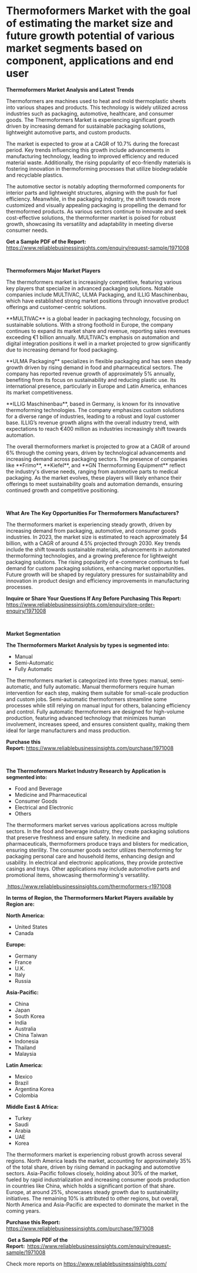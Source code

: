 <p><h1>Thermoformers Market with the goal of estimating the market size and future growth potential of various market segments based on component, applications and end user</h1></p><p><strong>Thermoformers Market Analysis and Latest Trends</strong></p>
<p><p>Thermoformers are machines used to heat and mold thermoplastic sheets into various shapes and products. This technology is widely utilized across industries such as packaging, automotive, healthcare, and consumer goods. The Thermoformers Market is experiencing significant growth driven by increasing demand for sustainable packaging solutions, lightweight automotive parts, and custom products.</p><p>The market is expected to grow at a CAGR of 10.7% during the forecast period. Key trends influencing this growth include advancements in manufacturing technology, leading to improved efficiency and reduced material waste. Additionally, the rising popularity of eco-friendly materials is fostering innovation in thermoforming processes that utilize biodegradable and recyclable plastics. </p><p>The automotive sector is notably adopting thermoformed components for interior parts and lightweight structures, aligning with the push for fuel efficiency. Meanwhile, in the packaging industry, the shift towards more customized and visually appealing packaging is propelling the demand for thermoformed products. As various sectors continue to innovate and seek cost-effective solutions, the thermoformer market is poised for robust growth, showcasing its versatility and adaptability in meeting diverse consumer needs.</p></p>
<p><strong>Get a Sample PDF of the Report:&nbsp;</strong> <a href="https://www.reliablebusinessinsights.com/enquiry/request-sample/1971008?utm_campaign=3032&utm_medium=2&utm_source=Github&utm_content=ia&utm_term=11042025&utm_id=thermoformers">https://www.reliablebusinessinsights.com/enquiry/request-sample/1971008</a></p>
<p>&nbsp;</p>
<p><strong>Thermoformers Major Market Players</strong></p>
<p><p>The thermoformers market is increasingly competitive, featuring various key players that specialize in advanced packaging solutions. Notable companies include MULTIVAC, ULMA Packaging, and ILLIG Maschinenbau, which have established strong market positions through innovative product offerings and customer-centric solutions.</p><p>**MULTIVAC** is a global leader in packaging technology, focusing on sustainable solutions. With a strong foothold in Europe, the company continues to expand its market share and revenue, reporting sales revenues exceeding €1 billion annually. MULTIVAC’s emphasis on automation and digital integration positions it well in a market projected to grow significantly due to increasing demand for food packaging.</p><p>**ULMA Packaging** specializes in flexible packaging and has seen steady growth driven by rising demand in food and pharmaceutical sectors. The company has reported revenue growth of approximately 5% annually, benefiting from its focus on sustainability and reducing plastic use. Its international presence, particularly in Europe and Latin America, enhances its market competitiveness.</p><p>**ILLIG Maschinenbau**, based in Germany, is known for its innovative thermoforming technologies. The company emphasizes custom solutions for a diverse range of industries, leading to a robust and loyal customer base. ILLIG’s revenue growth aligns with the overall industry trend, with expectations to reach €400 million as industries increasingly shift towards automation.</p><p>The overall thermoformers market is projected to grow at a CAGR of around 6% through the coming years, driven by technological advancements and increasing demand across packaging sectors. The presence of companies like **Frimo**, **Kiefel**, and **GN Thermoforming Equipment** reflect the industry's diverse needs, ranging from automotive parts to medical packaging. As the market evolves, these players will likely enhance their offerings to meet sustainability goals and automation demands, ensuring continued growth and competitive positioning.</p></p>
<p>&nbsp;</p>
<p><strong>What Are The Key Opportunities For Thermoformers Manufacturers?</strong></p>
<p><p>The thermoformers market is experiencing steady growth, driven by increasing demand from packaging, automotive, and consumer goods industries. In 2023, the market size is estimated to reach approximately $4 billion, with a CAGR of around 4.5% projected through 2030. Key trends include the shift towards sustainable materials, advancements in automated thermoforming technologies, and a growing preference for lightweight packaging solutions. The rising popularity of e-commerce continues to fuel demand for custom packaging solutions, enhancing market opportunities. Future growth will be shaped by regulatory pressures for sustainability and innovation in product design and efficiency improvements in manufacturing processes.</p></p>
<p><strong>Inquire or Share Your Questions If Any Before Purchasing This Report:</strong> <a href="https://www.reliablebusinessinsights.com/enquiry/pre-order-enquiry/1971008?utm_campaign=3032&utm_medium=2&utm_source=Github&utm_content=ia&utm_term=11042025&utm_id=thermoformers">https://www.reliablebusinessinsights.com/enquiry/pre-order-enquiry/1971008</a></p>
<p>&nbsp;</p>
<p><strong>Market Segmentation</strong></p>
<p><strong>The Thermoformers Market Analysis by types is segmented into:</strong></p>
<p><ul><li>Manual</li><li>Semi-Automatic</li><li>Fully Automatic</li></ul></p>
<p><p>The thermoformers market is categorized into three types: manual, semi-automatic, and fully automatic. Manual thermoformers require human intervention for each step, making them suitable for small-scale production and custom jobs. Semi-automatic thermoformers streamline some processes while still relying on manual input for others, balancing efficiency and control. Fully automatic thermoformers are designed for high-volume production, featuring advanced technology that minimizes human involvement, increases speed, and ensures consistent quality, making them ideal for large manufacturers and mass production.</p></p>
<p><strong>Purchase this Report:&nbsp;</strong><a href="https://www.reliablebusinessinsights.com/purchase/1971008?utm_campaign=3032&utm_medium=2&utm_source=Github&utm_content=ia&utm_term=11042025&utm_id=thermoformers">https://www.reliablebusinessinsights.com/purchase/1971008</a></p>
<p>&nbsp;</p>
<p><strong>The Thermoformers Market Industry Research by Application is segmented into:</strong></p>
<p><ul><li>Food and Beverage</li><li>Medicine and Pharmaceutical</li><li>Consumer Goods</li><li>Electrical and Electronic</li><li>Others</li></ul></p>
<p><p>The thermoformers market serves various applications across multiple sectors. In the food and beverage industry, they create packaging solutions that preserve freshness and ensure safety. In medicine and pharmaceuticals, thermoformers produce trays and blisters for medication, ensuring sterility. The consumer goods sector utilizes thermoforming for packaging personal care and household items, enhancing design and usability. In electrical and electronic applications, they provide protective casings and trays. Other applications may include automotive parts and promotional items, showcasing thermoforming's versatility.</p></p>
<p><a href="https://www.reliablebusinessinsights.com/thermoformers-r1971008?utm_campaign=3032&utm_medium=2&utm_source=Github&utm_content=ia&utm_term=11042025&utm_id=thermoformers">&nbsp;https://www.reliablebusinessinsights.com/thermoformers-r1971008</a></p>
<p><strong>In terms of Region, the Thermoformers Market Players available by Region are:</strong></p>
<p>
    <p> <strong> North America: </strong>
        <ul>
            <li>United States</li>
            <li>Canada</li>
        </ul>
        </p> 
    <p> <strong> Europe: </strong>
        <ul>
            <li>Germany</li>
            <li>France</li>
            <li>U.K.</li>
            <li>Italy</li>
            <li>Russia</li>
        </ul>
        </p> 
    <p> <strong> Asia-Pacific: </strong>
        <ul>
            <li>China</li>
            <li>Japan</li>
            <li>South Korea</li>
            <li>India</li>
            <li>Australia</li>
            <li>China Taiwan</li>
            <li>Indonesia</li>
            <li>Thailand</li>
            <li>Malaysia</li>
        </ul>
        </p> 
    <p> <strong> Latin America: </strong>
        <ul>
            <li>Mexico</li>
            <li>Brazil</li>
            <li>Argentina Korea</li>
            <li>Colombia</li>
        </ul>
        </p> 
    <p> <strong> Middle East & Africa: </strong>
        <ul>
            <li>Turkey</li>
            <li>Saudi</li>
            <li>Arabia</li>
            <li>UAE</li>
            <li>Korea</li>
        </ul>
    </p>
    </p>
<p><p>The thermoformers market is experiencing robust growth across several regions. North America leads the market, accounting for approximately 35% of the total share, driven by rising demand in packaging and automotive sectors. Asia-Pacific follows closely, holding about 30% of the market, fueled by rapid industrialization and increasing consumer goods production in countries like China, which holds a significant portion of that share. Europe, at around 25%, showcases steady growth due to sustainability initiatives. The remaining 10% is attributed to other regions, but overall, North America and Asia-Pacific are expected to dominate the market in the coming years.</p></p>
<p><strong>Purchase this Report: </strong><a href="https://www.reliablebusinessinsights.com/purchase/1971008?utm_campaign=3032&utm_medium=2&utm_source=Github&utm_content=ia&utm_term=11042025&utm_id=thermoformers">https://www.reliablebusinessinsights.com/purchase/1971008</a></p>
<p>&nbsp;<strong>Get a Sample PDF of the Report:&nbsp;&nbsp;</strong><a href="https://www.reliablebusinessinsights.com/enquiry/request-sample/1971008?utm_campaign=3032&utm_medium=2&utm_source=Github&utm_content=ia&utm_term=11042025&utm_id=thermoformers">https://www.reliablebusinessinsights.com/enquiry/request-sample/1971008</a></p>
<p><strong></strong></p>
<p>Check more reports on <a href="https://www.reliablebusinessinsights.com/?utm_campaign=3032&utm_medium=2&utm_source=Github&utm_content=ia&utm_term=11042025&utm_id=thermoformers">https://www.reliablebusinessinsights.com/</a></p>